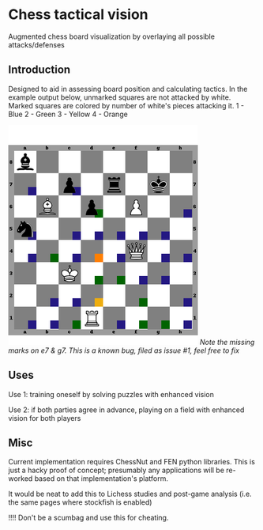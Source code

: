 # Chess tactical vision
Augmented chess board visualization by overlaying all possible attacks/defenses

## Introduction
Designed to aid in assessing board position and calculating tactics.
In the example output below, unmarked squares are not attacked by white. Marked squares are colored by number of white's pieces attacking it.
1 - Blue
2 - Green
3 - Yellow
4 - Orange

![EnhancedBoard](https://github.com/Mitchellpkt/Chess-Tactical-Vision/blob/master/Output_Figures/demo1-enhanced.png)
*Note the missing marks on e7 & g7. This is a known bug, filed as issue #1, feel free to fix*

## Uses

Use 1: training oneself by solving puzzles with enhanced vision

Use 2: if both parties agree in advance, playing on a field with enhanced vision for both players 

## Misc

Current implementation requires ChessNut and FEN python libraries. This is just a hacky proof of concept; presumably any applications will be re-worked based on that implementation's platform.

It would be neat to add this to Lichess studies and post-game analysis (i.e. the same pages where stockfish is enabled)

!!!! Don't be a scumbag and use this for cheating. 
